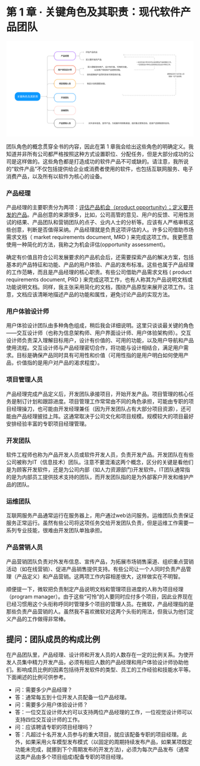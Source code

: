 # 第 1 章 · 关键角色及其职责：现代软件产品团队

![](1.png)

团队角色的概念贯穿全书的内容，因此在第 1 章我会给出这些角色的明确定义。我知道并非所有公司都严格按照这种方式设置职位、分配任务，但是大部分成功的公司是这样做的。这些角色都是打造成功的软件产品不可或缺的。请注意，我所说的“软件产品”不仅包括提供给企业或消费者使用的软件，也包括互联网服务、电子消费产品，以及所有以软件为核心的设备。

### 产品经理

产品经理的主要职责分为两项：<u>评估产品机会（product opportunity）；定义要开发的产品</u>。产品创意的来源很多，比如，公司高管的意见、用户的反馈、可用性测试的结果、产品团队和营销团队的点子、业内人士的分析等。应该有人严格审核这些创意，判断是否值得采纳。产品经理就是负责这项评估的人。许多公司借助市场需求文档（ market requirements document, MRD ) 来完成这项工作。我更愿意使用一种简化的方法，我称之为机会评估(opportunity assessment)。

确定有价值且符合公司发展要求的产品机会后，还需要探索产品的解决方案，包括基本的产品特征和功能、产品的用户体验、产品的发布标准。这些也属于产品经理的工作范畴，而且是产品经理的核心职责。有些公司借助产品需求文档 ( product requirements document, PRD ) 来完成这项工作，也有人称其为产品说明文档或功能说明文档。同样，我主张采用简化的文档，围绕产品原型来展开这项工作。注意，文档应该清晰地描述产品的功能和属性，避免讨论产品的实现方法。

### 用户体验设计师

用户体验设计团队由多种角色组成，稍后我会详细说明。这里只谈谈最关键的角色——交互设计师（也称为信息架构师、用户界面设计师、用户体验架构师）。交互设计师负责深入理解目标用户，设计有价值的、可用的功能，以及用户导航和产品使用流程。交互设计师与产品经理密切合作，将功能与设计相结合，满足用户需求。目标是确保产品同时具有可用性和价值（可用性指的是用户明白如何使用产品，价值指的是用户对产品的渴求程度）。

### 项目管理人员

产品经理完成产品定义后，开发团队承接项目，开始开发产品。项目管理的核心任务是制订计划和跟踪进度。项目管理工作常常由不同的角色承担，可能由专职的项目经理操刀，也可能由开发经理兼任（因为开发团队占有大部分项目资源），还可能由产品经理披挂上阵。这通常取决于公司文化和项目规模。规模较大的项目最好安排经验丰富的专职项目经理管理。

### 开发团队

软件工程师也称为产品开发人员或软件开发人员，负责开发产品。开发团队在有些公司被称为IT（信息技术）团队。注意不要混淆这两个概念，区分的关键是看他们是为顾客开发软件，还是为公司内部（如人力资源部门)开发软件。IT团队通常指的是为内部员工提供技术支持的团队，而开发团队指的是为外部客户开发和维护产品的团队。

### 运维团队

互联网服务产品通常运行在服务器上，用户通过web访问服务。运维团队负责保证服务正常运行。虽然有些公司将这项任务交给开发团队负责，但是运维工作需要一系列专业技能，很难由开发团队单独承担。

### 产品营销人员

产品营销团队负责对外发布信息、宣传产品，为拓展市场销售渠道、组织重点营销活动（如在线营销）、促进产品销售提供支持。有些公司让一个人同时负责产品管理（产品定义）和产品营销。这两项工作内容相差很大，这样做实在不明智。

顺便提一下，微软把负责制定产品说明文档和管理项目进度的人称为项目经理（program manager）。由于这些“可怜”的人要同时应付多个项目，因此业界现在已经习惯用这个头衔称呼同时管理多个项目的管理人员。在微软，产品经理指的是那些负责产品营销的人。虽然我不喜欢微软对这两个头衔的用法，但我认为他们定义产品的工作做得非常棒。

## 提问：团队成员的构成比例

在产品团队里，产品经理、设计师和开发人员的人数存在一定的比例关系。为使开发人员集中精力开发产品，必须有相应人数的产品经理和用户体验设计师协助他们。影响成员比例的因素包括待开发软件的类型、员工的工作经验和技能水平等。下面阐述的比例可供参考。

- 问：需要多少产品经理？
- 答：通常每五到十位开发人员配备一位产品经理。
- 问：需要多少用户体验设计师？
- 答：一位交互设计师大约可以支持两位产品经理的工作，一位视觉设计师可以支持四位交互设计师的工作。
- 问：应该聘请专职的项目经理吗？
- 答：凡超过十名开发人员参与的重大项目，就应该配备专职的项目经理。此外，如果采用火车模型发布模式（以固定的周期持续发布产品，如果某项既定功能未完成，就挪到下个周期发布的开发方法)，必须为每次产品发布（通常这类产品由多个项目组成)配备专职的项目经理。